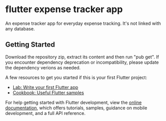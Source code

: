 # flutter expense tracker app

An expense tracker app for everyday expense tracking. It's not linked with any database.

## Getting Started

Download the repository zip, extract its content and then run "pub get". If you encounter dependency deprecation or incompatibility, please update the dependency verions as needed.

A few resources to get you started if this is your first Flutter project:

- [Lab: Write your first Flutter app](https://docs.flutter.dev/get-started/codelab)
- [Cookbook: Useful Flutter samples](https://docs.flutter.dev/cookbook)

For help getting started with Flutter development, view the
[online documentation](https://docs.flutter.dev/), which offers tutorials,
samples, guidance on mobile development, and a full API reference.
